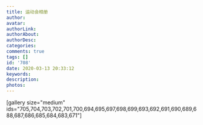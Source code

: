 ```yaml
---
title: 运动会相册
author: 
avatar: 
authorLink: 
authorAbout: 
authorDesc: 
categories: 
comments: true
tags: []
id: '708'
date: 2020-03-13 20:33:12
keywords:
description:
photos:
---
```


\[gallery size="medium" ids="705,704,703,702,701,700,694,695,697,698,699,693,692,691,690,689,688,687,686,685,684,683,671"\]